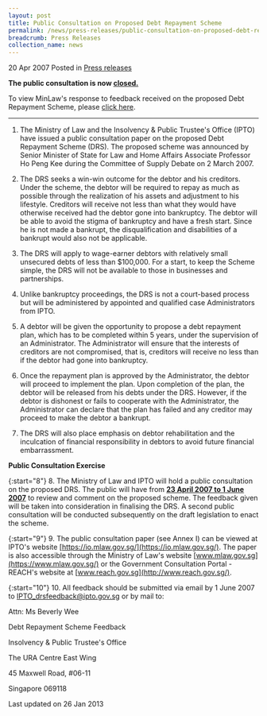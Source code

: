 ```yaml
---
layout: post
title: Public Consultation on Proposed Debt Repayment Scheme
permalink: /news/press-releases/public-consultation-on-proposed-debt-repayment-scheme
breadcrumb: Press Releases
collection_name: news
---
```


20 Apr 2007 Posted in [Press releases](/news/press-releases)

**The public consultation is now <u>closed.</u>**

To view MinLaw's response to feedback received on the proposed Debt Repayment Scheme, please [click here](/news/press-releases/response-to-feedback-received-from-public-consultation-on-proposed-debt-repayment-scheme).

---
1. The Ministry of Law and the Insolvency & Public Trustee's Office (IPTO) have issued a public consultation paper on the proposed Debt Repayment Scheme (DRS). The proposed scheme was announced by Senior Minister of State for Law and Home Affairs Associate Professor Ho Peng Kee during the Committee of Supply Debate on 2 March 2007. 

2. The DRS seeks a win-win outcome for the debtor and his creditors. Under the scheme, the debtor will be required to repay as much as possible through the realization of his assets and adjustment to his lifestyle. Creditors will receive not less than what they would have otherwise received had the debtor gone into bankruptcy. The debtor will be able to avoid the stigma of bankruptcy and have a fresh start. Since he is not made a bankrupt, the disqualification and disabilities of a bankrupt would also not be applicable.

3. The DRS will apply to wage-earner debtors with relatively small unsecured debts of less than $100,000. For a start, to keep the Scheme simple, the DRS will not be available to those in businesses and partnerships.

4. Unlike bankruptcy proceedings, the DRS is not a court-based process but will be administered by appointed and qualified case Administrators from IPTO.

5. A debtor will be given the opportunity to propose a debt repayment plan, which has to be completed within 5 years, under the supervision of an Administrator. The Administrator will ensure that the interests of creditors are not compromised, that is, creditors will receive no less than if the debtor had gone into bankruptcy.

6. Once the repayment plan is approved by the Administrator, the debtor will proceed to implement the plan. Upon completion of the plan, the debtor will be released from his debts under the DRS. However, if the debtor is dishonest or fails to cooperate with the Administrator, the Administrator can declare that the plan has failed and any creditor may proceed to make the debtor a bankrupt.

7. The DRS will also place emphasis on debtor rehabilitation and the inculcation of financial responsibility in debtors to avoid future financial embarrassment.

**Public Consultation Exercise**

{:start="8"}
8. The Ministry of Law and IPTO will hold a public consultation on the proposed DRS. The public will have from **<u>23 April 2007 to 1 June 2007</u>** to review and comment on the proposed scheme. The feedback given will be taken into consideration in finalising the DRS. A second public consultation will be conducted subsequently on the draft legislation to enact the scheme.

{:start="9"}
9. The public consultation paper (see Annex I) can be viewed at IPTO's website [https://io.mlaw.gov.sg/](https://io.mlaw.gov.sg/). The paper is also accessible through the Ministry of Law's website [www.mlaw.gov.sg](https://www.mlaw.gov.sg/) or the Government Consultation Portal - REACH's website at [www.reach.gov.sg](http://www.reach.gov.sg/).

{:start="10"}
10. All feedback should be submitted via email by 1 June 2007 to IPTO_drsfeedback@ipto.gov.sg or by mail to:


<p class="address-centered">Attn: Ms Beverly Wee</p>
<p class="address-centered">Debt Repayment Scheme Feedback</p>
<p class="address-centered">Insolvency & Public Trustee's Office</p>
<p class="address-centered">The URA Centre East Wing</p>
<p class="address-centered">45 Maxwell Road, #06-11</p>
<p class="address-centered">Singapore 069118</p>

<p class="right-side-updated">Last updated on 26 Jan 2013</p>


